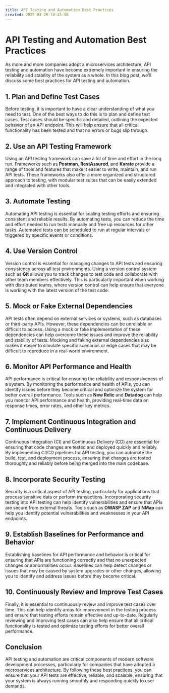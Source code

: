 ```yaml
---
title: API Testing and Automation Best Practices
created: 2023-03-26-10:45:58
---
```


# API Testing and Automation Best Practices

As more and more companies adopt a microservices architecture, API testing and automation have become extremely important in ensuring the reliability and stability of the system as a whole. In this blog post, we'll discuss some best practices for API testing and automation.

## 1. Plan and Define Test Cases

Before testing, it is important to have a clear understanding of what you need to test. One of the best ways to do this is to plan and define test cases. Test cases should be specific and detailed, outlining the expected behavior of an API endpoint. This will help ensure that all critical functionality has been tested and that no errors or bugs slip through.

## 2. Use an API Testing Framework

Using an API testing framework can save a lot of time and effort in the long run. Frameworks such as **Postman**, **RestAssured**, and **Karate** provide a range of tools and features that make it easier to write, maintain, and run API tests. These frameworks also offer a more organized and structured approach to testing, with modular test suites that can be easily extended and integrated with other tools.

## 3. Automate Testing 

Automating API testing is essential for scaling testing efforts and ensuring consistent and reliable results. By automating tests, you can reduce the time and effort needed to run tests manually and free up resources for other tasks. Automated tests can be scheduled to run at regular intervals or triggered by specific events or conditions.

## 4. Use Version Control

Version control is essential for managing changes to API tests and ensuring consistency across all test environments. Using a version control system such as **Git** allows you to track changes to test code and collaborate with other team members effectively. This is particularly important when working with distributed teams, where version control can help ensure that everyone is working with the latest version of the test code.

## 5. Mock or Fake External Dependencies

API tests often depend on external services or systems, such as databases or third-party APIs. However, these dependencies can be unreliable or difficult to access. Using a mock or fake implementation of these dependencies can help overcome these issues and improve the reliability and stability of tests. Mocking and faking external dependencies also makes it easier to simulate specific scenarios or edge cases that may be difficult to reproduce in a real-world environment.

## 6. Monitor API Performance and Health

API performance is critical for ensuring the reliability and responsiveness of a system. By monitoring the performance and health of APIs, you can identify issues before they become critical and optimize the system for better overall performance. Tools such as **New Relic** and **Datadog** can help you monitor API performance and health, providing real-time data on response times, error rates, and other key metrics.

## 7. Implement Continuous Integration and Continuous Delivery

Continuous Integration (CI) and Continuous Delivery (CD) are essential for ensuring that code changes are tested and deployed quickly and reliably. By implementing CI/CD pipelines for API testing, you can automate the build, test, and deployment process, ensuring that changes are tested thoroughly and reliably before being merged into the main codebase.

## 8. Incorporate Security Testing 

Security is a critical aspect of API testing, particularly for applications that process sensitive data or perform transactions. Incorporating security testing into API testing can help identify vulnerabilities and ensure that APIs are secure from external threats. Tools such as **OWASP ZAP** and **NMap** can help you identify potential vulnerabilities and weaknesses in your API endpoints.

## 9. Establish Baselines for Performance and Behavior

Establishing baselines for API performance and behavior is critical for ensuring that APIs are functioning correctly and that no unexpected changes or abnormalities occur. Baselines can help detect changes or issues that may be caused by system upgrades or other changes, allowing you to identify and address issues before they become critical.

## 10. Continuously Review and Improve Test Cases

Finally, it is essential to continuously review and improve test cases over time. This can help identify areas for improvement in the testing process and ensure that testing efforts remain effective and up-to-date. Regularly reviewing and improving test cases can also help ensure that all critical functionality is tested and optimize testing efforts for better overall performance.

## Conclusion

API testing and automation are critical components of modern software development processes, particularly for companies that have adopted a microservices architecture. By following these best practices, you can ensure that your API tests are effective, reliable, and scalable, ensuring that your system is always running smoothly and responding quickly to user demands.
